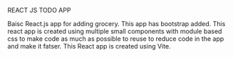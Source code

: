 REACT JS TODO APP

Baisc React.js app for adding grocery. This app has bootstrap added. This react app is created using multiple small components with module based css to make code as much as possible to reuse to reduce code in the app and make it fatser. This React app is created using Vite.

